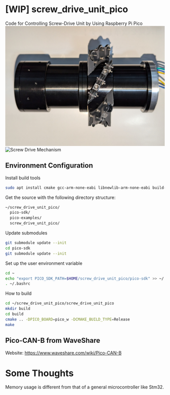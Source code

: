 # [WIP] screw_drive_unit_pico
Code for Controlling Screw-Drive Unit by Using Raspberry Pi Pico
![My Image](https://github.com/Xiaoyu0601-Wang/my_robots/blob/main/amphibious_snake_like_robot/amphibious_snake_like_robot_screw_drive_unit.jpg)
<img src="https://github.com/yourusername/yourrepo/blob/main/images/picture.png](https://github.com/Xiaoyu0601-Wang/my_robots/blob/main/amphibious_snake_like_robot/amphibious_snake_like_robot_screw_drive_unit.jpg" alt="Screw Drive Mechanism" width="300">

## Environment Configuration
Install build tools
```sh
sudo apt install cmake gcc-arm-none-eabi libnewlib-arm-none-eabi build-essential
```

Get the source with the following directory structure:
```sh
~/screw_drive_unit_pico/
  pico-sdk/
  pico-examples/
  screw_drive_unit_pico/
```

Update submodules
```sh
git submodule update --init
cd pico-sdk
git submodule update --init
```

Set up the user environment variable
```sh
cd ~
echo "export PICO_SDK_PATH=$HOME/screw_drive_unit_pico/pico-sdk" >> ~/.bashrc
. ~/.bashrc
```

How to build
```sh
cd ~/screw_drive_unit_pico/screw_drive_unit_pico
mkdir build
cd build
cmake .. -DPICO_BOARD=pico_w -DCMAKE_BUILD_TYPE=Release
make
```

## Pico-CAN-B from WaveShare
Website: https://www.waveshare.com/wiki/Pico-CAN-B

# Some Thoughts
Memory usage is different from that of a general microcontroller like Stm32.
